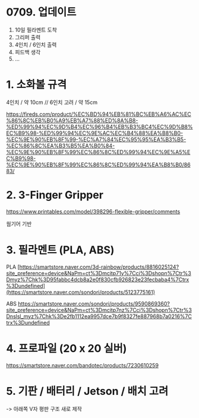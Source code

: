 # 0709. 업데이트
1. 10일 필라멘트 도착
2. 그리퍼 출력
3. 4인치 / 6인치 출력
4. 피드백 생각
5. ...

# 1. 소화볼 규격
4인치 / 약 10cm // 6인치 고려 / 약 15cm

https://fireds.com/product/%EC%BD%94%EB%81%BC%EB%A6%AC%EC%86%8C%EB%B0%A9%EB%A7%88%ED%8A%B8-%ED%99%94%EC%9D%B4%EC%96%B4%EB%B3%BC4%EC%9D%B8%EC%B9%98-%ED%99%94%EC%9E%AC%EC%B4%88%EA%B8%B0-%EC%9E%90%EB%8F%99-%EC%A7%84%EC%95%95%EA%B3%B5-%EC%86%8C%EA%B3%B5%EA%B0%84-%EC%9E%90%EB%8F%99%EC%86%8C%ED%99%94%EC%9E%A5%EC%B9%98-%EC%9E%90%EB%8F%99%EC%86%8C%ED%99%94%EA%B8%B0/8683/

# 2. 3-Finger Gripper

https://www.printables.com/model/398296-flexible-gripper/comments

웜기어 기반

# 3. 필라멘트 (PLA, ABS)
PLA
[https://smartstore.naver.com/3d-rainbow/products/8816025124?site_preference=device&NaPm=ct%3Dmcitp71y%7Cci%3Dshopn%7Ctr%3Dmyz%7Chk%3D95fabbc4dcb8a2e0f830cfb926823e23fecbaba4%7Ctrx%3Dundefined](https://smartstore.naver.com/sondori/products/5123775161)

ABS
https://smartstore.naver.com/sondori/products/9590869360?site_preference=device&NaPm=ct%3Dmcitp7nz%7Cci%3Dshopn%7Ctr%3Dnslsl_myz%7Chk%3De2fb1112ea9957dce7b9f8327fe887968b7a0216%7Ctrx%3Dundefined

# 4. 프로파일  (20 x 20 실버)
https://smartstore.naver.com/bandotec/products/7230610259

# 5. 기판 / 배터리 / Jetson / 배치 고려
-> 아래쪽 V자 평판 구조 새로 제작
